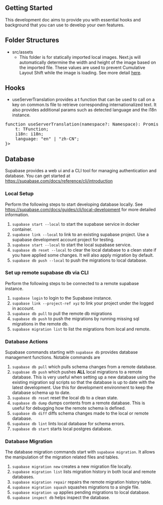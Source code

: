 ## Getting Started
This development doc aims to provide you with essential hooks and background that you can use to develop your own features.

## Folder Structures
* src/assets
  * This folder is for statically imported local images. Next.js will automatically determine the width and height of the image based on the imported file. These values are used to prevent Cumulative Layout Shift while the image is loading. See more detail [here](https://nextjs.org/docs/app/building-your-application/optimizing/images#local-images).

## Hooks
* useServerTranslation provides a t function that can be used to call on a key on common.ts file to retrieve corresponding internationalized text. It also provides additional params such as detected language and the i18n instance.
<pre>
function useServerTranslation(namespace?: Namespace): Promise<{
    t: TFunction<Namespace, undefined>;
    i18n: i18n;
    language: "en" | "zh-CN";
}>
</pre>


## Database
Supabase provides a web ui and a CLI tool for managing authentication and database. You can get started at https://supabase.com/docs/reference/cli/introduction

### Local Setup
Perform the following steps to start developing database locally. See https://supabase.com/docs/guides/cli/local-development for more detailed information.
1. `supabase start --local` to start the supabase service in docker container.
2. `supabase link --local` to link to an existing supabase project. Use a supabase development account project for testing.
3. `supabase start --local` to start the local supabase service.
4. `supabase db reset --local` to clear the local database to a clean state if you have applied some changes. It will also apply migration by default.
5. `supabase db push --local` to push the migrations to local database.

### Set up remote supabase db via CLI
Perform the following steps to be connected to a remote supabase instance.
1. `supabase login` to login to the Supabase instance.
2. `supabase link --project-ref xyz` to link your project under the logged in account.
3. `supabase db pull` to pull the remote db migrations
4. `supabase db push` to push the migrations by running missing sql migrations in the remote db.
5. `supabase migration list` to list the migrations from local and remote.

### Database Actions
Supabase commands starting with `supabase db` provides database management functions. Notable commands are 
1. `supabase db pull`  which pulls schema changes from a remote database.
2. `supabsae db push` which pushes **ALL** local migrations to a remote database. This is very useful when setting up a new database using the existing migration sql scripts so that the database is up to date with the latest development. Use this for development environment to keep the database schema up to date.
3. `supabase db reset` reset the local db to a clean state.
4. `supabase db dump` dumps contents from a remote database. This is useful for debugging how the remote schema is defined.
5. `supabase db diff` diffs schema changes made to the local or remote database.
6. `supabase db lint` lints local database for schema errors.
7. `supabase db start` starts local postgres database.

### Database Migration
The database migration commands start with `supabase migration`. It allows the manipulation of the migration related files and tables.
1. `supabase migration new` creates a new migration file locally.
2. `supabase migration list` lists migration history in both local and remote databases.
3. `supabase migration repair` repairs the remote migration history table.
4. `supabase migration squash` squashes migrations to a single file.
5. `supabase migration up` applies pending migrations to local database.
6. `supabase inspect db` helps inspect the database.
